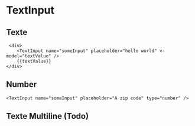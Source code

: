 # TextInput

## Texte
<TextExample />

```
 <div>
    <TextInput name="someInput" placeholder="hello world" v-model="textValue" />
    {{textValue}}
</div>
```

## Number
<TextInput name="someInput" placeholder="A zip code" type="number" />

```
<TextInput name="someInput" placeholder="A zip code" type="number" />
```


## Texte Multiline (Todo)
